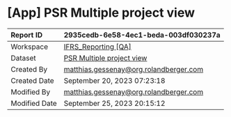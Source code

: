 



# [App] PSR Multiple project view

|Report ID|2935cedb-6e58-4ec1-beda-003df030237a|
| :--- | :--- |
|Workspace|[IFRS_Reporting [QA]](../Workspaces/IFRS_Reporting-[QA].md)|
|Dataset|[PSR Multiple project view](../Datasets/PSR-Multiple-project-view.md)|
|Created By|matthias.gessenay@org.rolandberger.com|
|Created Date|September 20, 2023 07:23:18|
|Modified By|matthias.gessenay@org.rolandberger.com|
|Modified Date|September 25, 2023 20:15:12|
